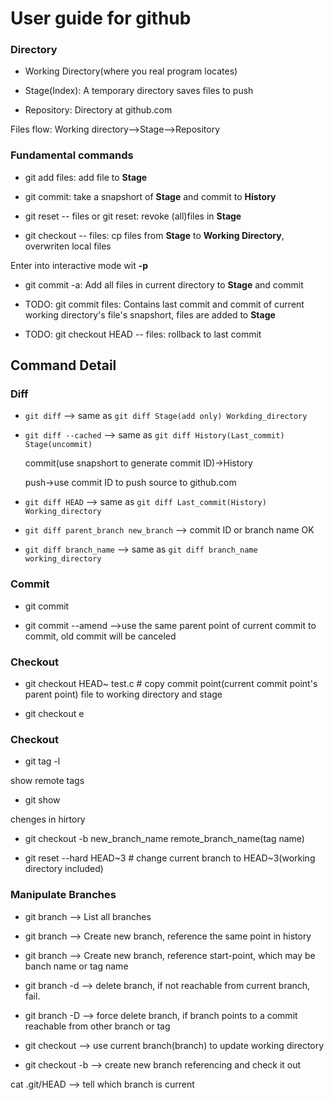 User guide for github
=====================

### Directory

* Working Directory(where you real program locates)

* Stage(Index): A temporary directory saves files to push

* Repository: Directory at github.com

Files flow: Working directory-->Stage-->Repository

### Fundamental commands

* git add files: add file to **Stage**

* git commit: take a snapshort of __Stage__ and commit to **History**

* git reset -- files or git reset: revoke (all)files in **Stage**

* git checkout -- files: cp files from __Stage__ to **Working
  Directory**, overwriten local files

Enter into interactive mode wit **-p**

* git commit -a: Add all files in current directory to **Stage** and
  commit

* TODO: git commit files: Contains last commit and commit of current working
  directory's file's snapshort, files are added to **Stage**

* TODO: git checkout HEAD -- files: rollback to last commit

## Command Detail

### Diff

* `git diff`  --> same as `git diff Stage(add only) Workding_directory`

* `git diff --cached`  --> same as `git diff History(Last_commit) Stage(uncommit)`

    commit(use snapshort to generate commit ID)->History

    push->use commit ID to push source to github.com

* `git diff HEAD`  --> same as `git diff Last_commit(History) Working_directory`

* `git diff parent_branch new_branch` --> commit ID or branch name OK

* `git diff branch_name`  --> same as `git diff branch_name working_directory`

### Commit

* git commit

* git commit --amend -->use the same parent point of current commit to 
commit, old commit will be canceled

### Checkout

* git checkout HEAD~ test.c	# copy commit point(current commit 
point's parent point) file to working directory and stage

* git checkout e

### Checkout

* git tag -l

show remote tags

* git show

chenges in hirtory

* git checkout -b new_branch_name remote_branch_name(tag name)

* git reset --hard HEAD~3	# change current branch to HEAD~3(working directory included)

### Manipulate Branches

* git branch  --> List all branches

* git branch <branch>  --> Create new branch, reference the same point in history

* git branch <branch> <start-point>  --> Create new branch, reference start-point, which may be banch name or tag name

* git branch -d <branch>  --> delete branch, if not reachable from current branch, fail.

* git branch -D <branch> --> force delete branch, if branch points to a commit reachable from other branch or tag

* git checkout <branch>  --> use current branch(branch) to update working directory

* git checkout -b <new> <start-point>  --> create new branch <new> referencing <start-point> and check it out

cat .git/HEAD	--> tell which branch is current


